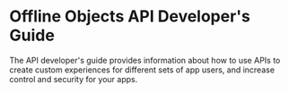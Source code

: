 
<!-- Volt MX Foundry Offline Objects -->

Offline Objects API Developer's Guide
======================================

The API developer's guide provides information about how to use APIs to create custom experiences for different sets of app users, and increase control and security for your apps.

<!-- For information about revision history, click [here](Revision_History.md). -->

